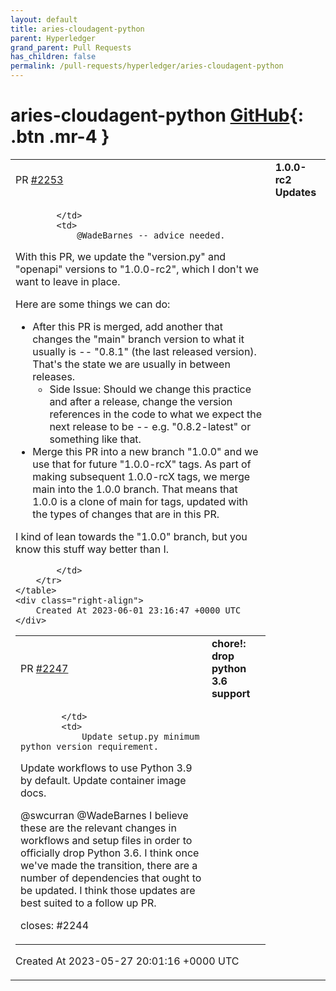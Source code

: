```yaml
---
layout: default
title: aries-cloudagent-python
parent: Hyperledger
grand_parent: Pull Requests
has_children: false
permalink: /pull-requests/hyperledger/aries-cloudagent-python
---
```


# aries-cloudagent-python <span class="fs-3 right-align">[GitHub](https://github.com/hyperledger/aries-cloudagent-python){: .btn .mr-4 }</span>


<div>
    <table>
        <tr>
            <td>
                PR <a href="https://github.com/hyperledger/aries-cloudagent-python/pull/2253" class=".btn">#2253</a>
            </td>
            <td>
                <b>
                    1.0.0-rc2 Updates
                </b>
            </td>
        </tr>
        <tr>
            <td>
                
            </td>
            <td>
                @WadeBarnes -- advice needed.

With this PR, we update the "version.py" and "openapi" versions to "1.0.0-rc2", which I don't we want to leave in place.

Here are some things we can do:

- After this PR is merged, add another that changes the "main" branch version to what it usually is -- "0.8.1" (the last released version).  That's the state we are usually in between releases.
   - Side Issue: Should we change this practice and after a release, change the version references in the code to what we expect the next release to be -- e.g. "0.8.2-latest" or something like that.
- Merge this PR into a new branch "1.0.0" and we use that for future "1.0.0-rcX" tags.  As part of making subsequent 1.0.0-rcX tags, we merge main into the 1.0.0 branch.  That means that 1.0.0 is a clone of main for tags, updated with the types of changes that are in this PR.

I kind of lean towards the "1.0.0" branch, but you know this stuff way better than I.


            </td>
        </tr>
    </table>
    <div class="right-align">
        Created At 2023-06-01 23:16:47 +0000 UTC
    </div>
</div>

<div>
    <table>
        <tr>
            <td>
                PR <a href="https://github.com/hyperledger/aries-cloudagent-python/pull/2247" class=".btn">#2247</a>
            </td>
            <td>
                <b>
                    chore!: drop python 3.6 support
                </b>
            </td>
        </tr>
        <tr>
            <td>
                
            </td>
            <td>
                Update setup.py minimum python version requirement.
Update workflows to use Python 3.9 by default.
Update container image docs.

@swcurran @WadeBarnes I believe these are the relevant changes in workflows and setup files in order to officially drop Python 3.6. I think once we've made the transition, there are a number of dependencies that ought to be updated. I think those updates are best suited to a follow up PR.

closes: #2244 
            </td>
        </tr>
    </table>
    <div class="right-align">
        Created At 2023-05-27 20:01:16 +0000 UTC
    </div>
</div>

